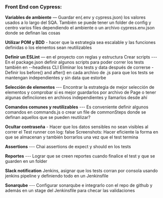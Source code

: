 ### **Front End con Cypress:**
**Variables de ambiente** — Guardar en(.env y cypress.json) los valores usados a lo largo del SQA. También se puede tener un folder de config y centro varios files dependiendo el ambiente o un archivo cypress.env.json donde se definan las cosas

**Utilizar POM y BDD** - hacer que la estrategia sea escalable y las funciones definidas o los elenentos sean reutilizables

**Definir un ESLint** — en el proyecto con reglas y estructura
Crear scripts --- En el package.json definir algunos scripts para poder correr los tests también en --headless CLI
Eliminar los tests y data después de correrse - Definir los before() and after() en cada archivo de .js para que los tests se mantengan independientes y sin data que estorbe

**Selección de elementos** --- Encontrar la estrategia de mejor selección de elementos y comprobar si es mejor guardarlos por archivo de Page o tener algunas definciiones en archivos independientes y llamarlos desde ahí

**Comandos comunes y reutilizables** --- Es conveniente definir algunos comandos en commands.js o crear un file de commonSteps donde se definan aquellos que se pueden reutilizar?

**Ocultar contraseña** - Hacer que los datos sensibles no sean visibles al correr el Test runner con log: false
Screenshots: Hacer eficiente la forma en que se almacenan y también borrarlos una vez que el test termina

**Assertions** --- Chai assertions de expect y should en los tests

**Reportes** --- Lograr que se creen reportes cuando finalice el test y que se guarden en un folder

**Slack notification**
Jenkins, asignar que los tests corran por consola usando jenkins pipeline y definiendo todo en un Jenkinsfile

**Sonarqube** --- Configurar sonarqube e integrarlo con el repo de github y además en un stage del Jenkinsfile para checar las validaciones